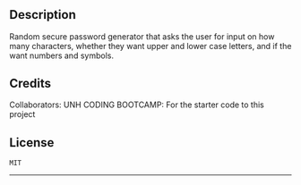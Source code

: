 # <Password-Generator>

## Description

Random secure password generator that asks the user for input on how many characters, whether they want upper and lower case letters, and if the want numbers and symbols.  



## Credits
   Collaborators:
    UNH CODING BOOTCAMP: For the starter code to this project


## License
    
    MIT

---





